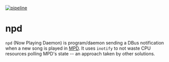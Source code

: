 [![pipeline](https://github.com/d-e-s-o/npd/actions/workflows/test.yml/badge.svg?branch=main)](https://github.com/d-e-s-o/npd/actions/workflows/test.yml)

npd
===

`npd` (Now Playing Daemon) is program/daemon sending a DBus notification
when a new song is played in [MPD][mpd]. It uses `inotify` to not waste
CPU resources polling MPD's state -- an approach taken by other
solutions.

[mpd]: https://www.musicpd.org/
